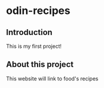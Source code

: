 # odin-recipes
## Introduction
This is my first project!
## About this project
This website will link to food's recipes <br>



